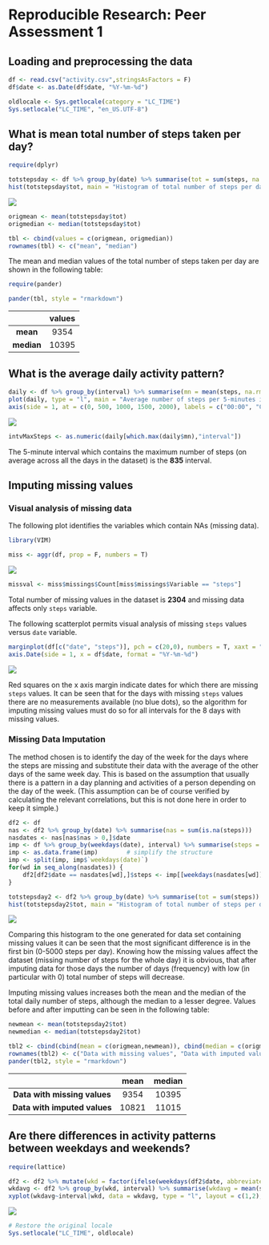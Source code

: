 # Reproducible Research: Peer Assessment 1
  
  
  
## Loading and preprocessing the data


```r
df <- read.csv("activity.csv",stringsAsFactors = F)
df$date <- as.Date(df$date, "%Y-%m-%d")

oldlocale <- Sys.getlocale(category = "LC_TIME")
Sys.setlocale("LC_TIME", "en_US.UTF-8")
```
  
  
  
## What is mean total number of steps taken per day?


```r
require(dplyr)

totstepsday <- df %>% group_by(date) %>% summarise(tot = sum(steps, na.rm = T)) %>% select(tot)
hist(totstepsday$tot, main = "Histogram of total number of steps per day", xlab = "Total number of steps per day")
```

![](PA1_template_files/figure-html/hist1-1.png) 

```r
origmean <- mean(totstepsday$tot)
origmedian <- median(totstepsday$tot)

tbl <- cbind(values = c(origmean, origmedian))
rownames(tbl) <- c("mean", "median")
```

The mean and median values of the total number of steps taken per day are shown in the following table:


```r
require(pander)

pander(tbl, style = "rmarkdown")
```



|    &nbsp;    |  values  |
|:------------:|:--------:|
|   **mean**   |   9354   |
|  **median**  |  10395   |

  
  
  
## What is the average daily activity pattern?


```r
daily <- df %>% group_by(interval) %>% summarise(mn = mean(steps, na.rm = T))
plot(daily, type = "l", main = "Average number of steps per 5-minutes inverval", xaxt = "n", ylab = "Average number of steps")
axis(side = 1, at = c(0, 500, 1000, 1500, 2000), labels = c("00:00", "05:00", "10:00", "15:00", "20:00"))
```

![](PA1_template_files/figure-html/timeplot-1.png) 

```r
intvMaxSteps <- as.numeric(daily[which.max(daily$mn),"interval"])
```

The 5-minute interval which contains the maximum number of steps (on average across all the days in the dataset) is the **835** interval.
  
  
  
## Imputing missing values
  
  
### Visual analysis of missing data

The following plot identifies the variables which contain NAs (missing data).


```r
library(VIM)

miss <- aggr(df, prop = F, numbers = T)
```

![](PA1_template_files/figure-html/aggr-1.png) 

```r
missval <- miss$missings$Count[miss$missings$Variable == "steps"]
```

Total number of missing values in the dataset is **2304** and missing data affects only `steps` variable. 

The following scatterplot permits visual analysis of missing `steps` values versus `date` variable.

```r
marginplot(df[c("date", "steps")], pch = c(20,0), numbers = T, xaxt = "n", alpha = .2)
axis.Date(side = 1, x = df$date, format = "%Y-%m-%d")
```

![](PA1_template_files/figure-html/marginplot-1.png) 

Red squares on the x axis margin indicate dates for which there are missing `steps` values. It can be seen that for the days with missing `steps` values there are no measurements available (no blue dots), so the algorithm for imputing missing values must do so for all intervals for the 8 days with missing values.
  
  
### Missing Data Imputation

The method chosen is to identify the day of the week for the days where the steps are missing and substitute their data with the average of the other days of the same week day. This is based on the assumption that usually there is a pattern in a day planning and activities of a person depending on the day of the week. (This assumption can be of course verified by calculating the relevant correlations, but this is not done here in order to keep it simple.)


```r
df2 <- df
nas <- df2 %>% group_by(date) %>% summarise(nas = sum(is.na(steps)))
nasdates <- nas[nas$nas > 0,]$date
imp <- df %>% group_by(weekdays(date), interval) %>% summarise(steps = mean(steps, na.rm = T))
imp <- as.data.frame(imp)        # simplify the structure
imp <- split(imp, imp$`weekdays(date)`)
for(wd in seq_along(nasdates)) {
    df2[df2$date == nasdates[wd],]$steps <- imp[[weekdays(nasdates[wd])]]$steps
}

totstepsday2 <- df2 %>% group_by(date) %>% summarise(tot = sum(steps)) %>% select(tot)
hist(totstepsday2$tot, main = "Histogram of total number of steps per day", xlab = "Total number of steps per day")
```

![](PA1_template_files/figure-html/hist2-1.png) 

Comparing this histogram to the one generated for data set containing missing values it can be seen that the most significant difference is in the first bin (0-5000 steps per day). Knowing how the missing values affect the dataset (missing number of steps for the whole day) it is obvious, that after imputing data for those days the number of days (frequency) with low (in particular with 0) total number of steps will decrease.

Imputing missing values increases both the mean and the median of the total daily number of steps, although the median to a lesser degree. Values before and after imputting can be seen in the following table:


```r
newmean <- mean(totstepsday2$tot)
newmedian <- median(totstepsday2$tot)

tbl2 <- cbind(cbind(mean = c(origmean,newmean)), cbind(median = c(origmedian, newmedian)))
rownames(tbl2) <- c("Data with missing values", "Data with imputed values")
pander(tbl2, style = "rmarkdown")
```



|             &nbsp;             |  mean  |  median  |
|:------------------------------:|:------:|:--------:|
|  **Data with missing values**  |  9354  |  10395   |
|  **Data with imputed values**  | 10821  |  11015   |

  
  
  
## Are there differences in activity patterns between weekdays and weekends?


```r
require(lattice)

df2 <- df2 %>% mutate(wkd = factor(ifelse(weekdays(df2$date, abbreviate = T) == "Sat" | weekdays(df2$date, abbreviate = T) == "Sun", "weekend", "weekday"), levels = c("weekday","weekend"), labels = c("weekday","weekend")))
wkdavg <- df2 %>% group_by(wkd, interval) %>% summarise(wkdavg = mean(steps))
xyplot(wkdavg~interval|wkd, data = wkdavg, type = "l", layout = c(1,2), ylab = "Number of steps", xlab = "Interval", scales = list(x = list(at = c(0, 500, 1000, 1500, 2000), labels = c("00:00", "05:00", "10:00", "15:00", "20:00"))))
```

![](PA1_template_files/figure-html/panelplot-1.png) 


```r
# Restore the original locale
Sys.setlocale("LC_TIME", oldlocale)
```
